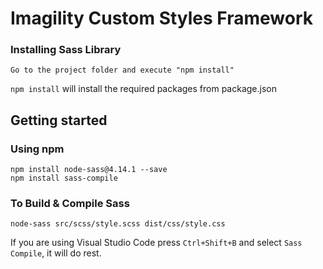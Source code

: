 Imagility Custom Styles Framework
============================================================================

### Installing Sass Library

```
Go to the project folder and execute "npm install"
```

`npm install` will install the required packages from package.json

## Getting started

### Using npm

```
npm install node-sass@4.14.1 --save
npm install sass-compile
```

### To Build & Compile Sass

```
node-sass src/scss/style.scss dist/css/style.css
```

If you are using Visual Studio Code press `Ctrl+Shift+B` and select `Sass Compile`, it will do rest.
